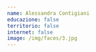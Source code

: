 ```yaml
---
name: Alessandra Contigiani
educazione: false
territorio: false
internet: false
image: /img/faces/3.jpg
---
```

